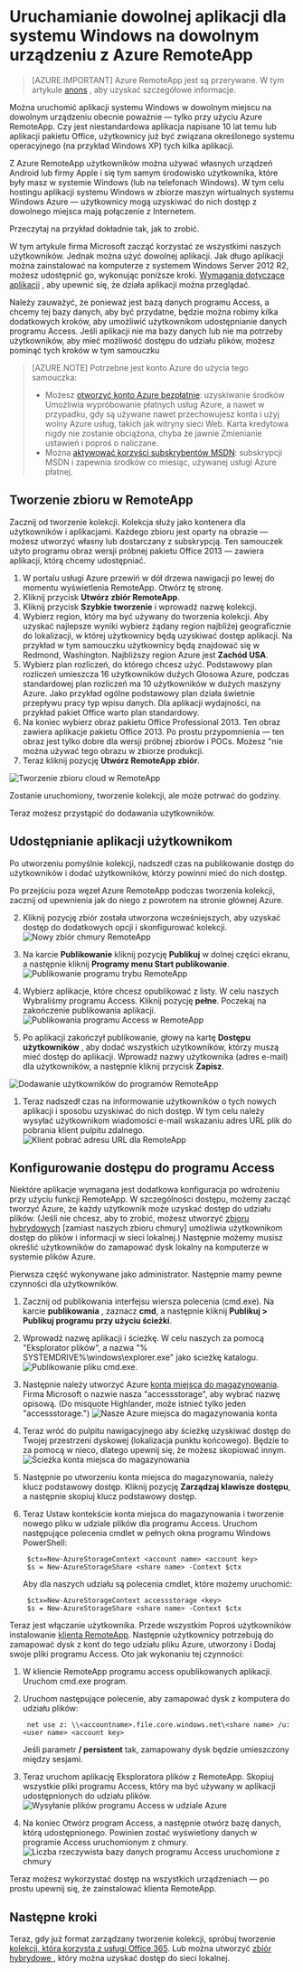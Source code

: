 <properties
   pageTitle="Uruchamianie dowolnej aplikacji dla systemu Windows na dowolnym urządzeniu z Azure RemoteApp | Microsoft Azure"
   description="Dowiedz się, jak udostępniać użytkownikom dowolnej aplikacji dla systemu Windows przy użyciu Azure RemoteApp."
   services="remoteapp"
   documentationCenter=""
   authors="lizap"
   manager="mbaldwin"
   editor=""/>

<tags
   ms.service="remoteapp"
   ms.devlang="na"
   ms.topic="hero-article"
   ms.tgt_pltfrm="na"
   ms.workload="compute"
   ms.date="08/15/2016"
   ms.author="elizapo"/>

# <a name="run-any-windows-app-on-any-device-with-azure-remoteapp"></a>Uruchamianie dowolnej aplikacji dla systemu Windows na dowolnym urządzeniu z Azure RemoteApp

> [AZURE.IMPORTANT]
> Azure RemoteApp jest są przerywane. W tym artykule [anons](https://go.microsoft.com/fwlink/?linkid=821148) , aby uzyskać szczegółowe informacje.

Można uruchomić aplikacji systemu Windows w dowolnym miejscu na dowolnym urządzeniu obecnie poważnie — tylko przy użyciu Azure RemoteApp. Czy jest niestandardowa aplikacja napisane 10 lat temu lub aplikacji pakietu Office, użytkownicy już być związana określonego systemu operacyjnego (na przykład Windows XP) tych kilka aplikacji.

Z Azure RemoteApp użytkowników można używać własnych urządzeń Android lub firmy Apple i się tym samym środowisko użytkownika, które były masz w systemie Windows (lub na telefonach Windows). W tym celu hostingu aplikacji systemu Windows w zbiorze maszyn wirtualnych systemu Windows Azure — użytkownicy mogą uzyskiwać do nich dostęp z dowolnego miejsca mają połączenie z Internetem. 

Przeczytaj na przykład dokładnie tak, jak to zrobić.

W tym artykule firma Microsoft zacząć korzystać ze wszystkimi naszych użytkowników. Jednak można użyć dowolnej aplikacji. Jak długo aplikacji można zainstalować na komputerze z systemem Windows Server 2012 R2, możesz udostępnić go, wykonując poniższe kroki. [Wymagania dotyczące aplikacji](remoteapp-appreqs.md) , aby upewnić się, że działa aplikacji można przeglądać.

Należy zauważyć, że ponieważ jest bazą danych programu Access, a chcemy tej bazy danych, aby być przydatne, będzie można robimy kilka dodatkowych kroków, aby umożliwić użytkownikom udostępnianie danych programu Access. Jeśli aplikacji nie ma bazy danych lub nie ma potrzeby użytkowników, aby mieć możliwość dostępu do udziału plików, możesz pominąć tych kroków w tym samouczku

> [AZURE.NOTE] <a name="note"></a>Potrzebne jest konto Azure do użycia tego samouczka:
> - Możesz [otworzyć konto Azure bezpłatnie](https://azure.microsoft.com/free/?WT.mc_id=A261C142F): uzyskiwanie środków Umożliwia wypróbowanie płatnych usług Azure, a nawet w przypadku, gdy są używane nawet przechowujesz konta i użyj wolny Azure usług, takich jak witryny sieci Web. Karta kredytowa nigdy nie zostanie obciążona, chyba że jawnie Zmienianie ustawień i poproś o naliczane.
> - Można [aktywować korzyści subskrybentów MSDN](https://azure.microsoft.com/pricing/member-offers/msdn-benefits-details/?WT.mc_id=A261C142F): subskrypcji MSDN i zapewnia środków co miesiąc, używanej usługi Azure płatnej.


## <a name="create-a-collection-in-remoteapp"></a>Tworzenie zbioru w RemoteApp

Zacznij od tworzenie kolekcji. Kolekcja służy jako kontenera dla użytkowników i aplikacjami. Każdego zbioru jest oparty na obrazie — możesz utworzyć własny lub dostarczany z subskrypcją. Ten samouczek użyto programu obraz wersji próbnej pakietu Office 2013 — zawiera aplikacji, którą chcemy udostępniać.

1. W portalu usługi Azure przewiń w dół drzewa nawigacji po lewej do momentu wyświetlenia RemoteApp. Otwórz tę stronę.
2. Kliknij przycisk **Utwórz zbiór RemoteApp**.
3. Kliknij przycisk **Szybkie tworzenie** i wprowadź nazwę kolekcji.
4. Wybierz region, który ma być używany do tworzenia kolekcji. Aby uzyskać najlepsze wyniki wybierz żądany region najbliżej geograficznie do lokalizacji, w której użytkownicy będą uzyskiwać dostęp aplikacji. Na przykład w tym samouczku użytkownicy będą znajdować się w Redmond, Washington. Najbliższy region Azure jest **Zachód USA**.
5. Wybierz plan rozliczeń, do którego chcesz użyć. Podstawowy plan rozliczeń umieszcza 16 użytkowników dużych Głosowa Azure, podczas standardowej plan rozliczeń ma 10 użytkowników w dużych maszyny Azure. Jako przykład ogólne podstawowy plan działa świetnie przepływu pracy typ wpisu danych. Dla aplikacji wydajności, na przykład pakiet Office warto plan standardowy.
6. Na koniec wybierz obraz pakietu Office Professional 2013. Ten obraz zawiera aplikacje pakietu Office 2013. Po prostu przypomnienia — ten obraz jest tylko dobre dla wersji próbnej zbiorów i POCs. Możesz "nie można używać tego obrazu w zbiorze produkcji.
7. Teraz kliknij pozycję **Utwórz RemoteApp zbiór**.

![Tworzenie zbioru cloud w RemoteApp](./media/remoteapp-anyapp/ra-anyappcreatecollection.png)

Zostanie uruchomiony, tworzenie kolekcji, ale może potrwać do godziny.

Teraz możesz przystąpić do dodawania użytkowników.

## <a name="share-the-app-with-users"></a>Udostępnianie aplikacji użytkownikom

Po utworzeniu pomyślnie kolekcji, nadszedł czas na publikowanie dostęp do użytkowników i dodać użytkowników, którzy powinni mieć do nich dostęp.

Po przejściu poza węzeł Azure RemoteApp podczas tworzenia kolekcji, zacznij od upewnienia jak do niego z powrotem na stronie głównej Azure.

2. Kliknij pozycję zbiór została utworzona wcześniejszych, aby uzyskać dostęp do dodatkowych opcji i skonfigurować kolekcji.
![Nowy zbiór chmury RemoteApp](./media/remoteapp-anyapp/ra-anyappcollection.png)
3. Na karcie **Publikowanie** kliknij pozycję **Publikuj** w dolnej części ekranu, a następnie kliknij **Programy menu Start publikowanie**.
![Publikowanie programu trybu RemoteApp](./media/remoteapp-anyapp/ra-anyapppublish.png)
4. Wybierz aplikacje, które chcesz opublikować z listy. W celu naszych Wybraliśmy programu Access. Kliknij pozycję **pełne**. Poczekaj na zakończenie publikowania aplikacji.
![Publikowania programu Access w RemoteApp](./media/remoteapp-anyapp/ra-anyapppublishaccess.png)


1. Po aplikacji zakończył publikowanie, głowy na kartę **Dostępu użytkowników** , aby dodać wszystkich użytkowników, którzy muszą mieć dostęp do aplikacji. Wprowadź nazwy użytkownika (adres e-mail) dla użytkowników, a następnie kliknij przycisk **Zapisz**.

![Dodawanie użytkowników do programów RemoteApp](./media/remoteapp-anyapp/ra-anyappaddusers.png)


1. Teraz nadszedł czas na informowanie użytkowników o tych nowych aplikacji i sposobu uzyskiwać do nich dostęp. W tym celu należy wysyłać użytkownikom wiadomości e-mail wskazaniu adres URL plik do pobrania klient pulpitu zdalnego.
![Klient pobrać adresu URL dla RemoteApp](./media/remoteapp-anyapp/ra-anyappurl.png)

## <a name="configure-access-to-access"></a>Konfigurowanie dostępu do programu Access

Niektóre aplikacje wymagana jest dodatkowa konfiguracja po wdrożeniu przy użyciu funkcji RemoteApp. W szczególności dostępu, możemy zacząć tworzyć Azure, że każdy użytkownik może uzyskać dostęp do udziału plików. (Jeśli nie chcesz, aby to zrobić, możesz utworzyć [zbioru hybrydowych](remoteapp-create-hybrid-deployment.md) [zamiast naszych zbioru chmury] umożliwia użytkownikom dostęp do plików i informacji w sieci lokalnej.) Następnie możemy musisz określić użytkowników do zamapować dysk lokalny na komputerze w systemie plików Azure.

Pierwsza część wykonywane jako administrator. Następnie mamy pewne czynności dla użytkowników.

1. Zacznij od publikowania interfejsu wiersza polecenia (cmd.exe). Na karcie **publikowania** , zaznacz **cmd**, a następnie kliknij **Publikuj > Publikuj programu przy użyciu ścieżki**.
2. Wprowadź nazwę aplikacji i ścieżkę. W celu naszych za pomocą "Eksplorator plików", a nazwa "% SYSTEMDRIVE%\windows\explorer.exe" jako ścieżkę katalogu.
![Publikowanie pliku cmd.exe.](./media/remoteapp-anyapp/ra-publishcmd.png)
3. Następnie należy utworzyć Azure [konta miejsca do magazynowania](../storage/storage-create-storage-account.md). Firma Microsoft o nazwie nasza "accessstorage", aby wybrać nazwę opisową. (Do misquote Highlander, może istnieć tylko jeden "accessstorage.") ![Nasze Azure miejsca do magazynowania konta](./media/remoteapp-anyapp/ra-anyappazurestorage.png)
4. Teraz wróć do pulpitu nawigacyjnego aby ścieżkę uzyskiwać dostęp do Twojej przestrzeni dyskowej (lokalizacja punktu końcowego). Będzie to za pomocą w nieco, dlatego upewnij się, że możesz skopiować innym.
![Ścieżka konta miejsca do magazynowania](./media/remoteapp-anyapp/ra-anyappstoragelocation.png)
5. Następnie po utworzeniu konta miejsca do magazynowania, należy klucz podstawowy dostęp. Kliknij pozycję **Zarządzaj klawisze dostępu**, a następnie skopiuj klucz podstawowy dostęp.
6. Teraz Ustaw kontekście konta miejsca do magazynowania i tworzenie nowego pliku w udziale plików dla programu Access. Uruchom następujące polecenia cmdlet w pełnych okna programu Windows PowerShell:

        $ctx=New-AzureStorageContext <account name> <account key>
        $s = New-AzureStorageShare <share name> -Context $ctx

    Aby dla naszych udziału są polecenia cmdlet, które możemy uruchomić:

        $ctx=New-AzureStorageContext accessstorage <key>
        $s = New-AzureStorageShare <share name> -Context $ctx


Teraz jest włączanie użytkownika. Przede wszystkim Poproś użytkowników instalowanie [klienta RemoteApp](remoteapp-clients.md). Następnie użytkownicy potrzebują do zamapować dysk z kont do tego udziału pliku Azure, utworzony i Dodaj swoje pliki programu Access. Oto jak wykonaniu tej czynności:

1. W kliencie RemoteApp programu access opublikowanych aplikacji. Uruchom cmd.exe program.
2. Uruchom następujące polecenie, aby zamapować dysk z komputera do udziału plików:

        net use z: \\<accountname>.file.core.windows.net\<share name> /u:<user name> <account key>

    Jeśli parametr **/ persistent** tak, zamapowany dysk będzie umieszczony między sesjami.
1. Teraz uruchom aplikację Eksploratora plików z RemoteApp. Skopiuj wszystkie pliki programu Access, który ma być używany w aplikacji udostępnionych do udziału plików.
![Wysyłanie plików programu Access w udziale Azure](./media/remoteapp-anyapp/ra-anyappuseraccess.png)
1. Na koniec Otwórz program Access, a następnie otwórz bazę danych, którą udostępnionego. Powinien zostać wyświetlony danych w programie Access uruchomionym z chmury.
![Liczba rzeczywista bazy danych programu Access uruchomione z chmury](./media/remoteapp-anyapp/ra-anyapprunningaccess.png)

Teraz możesz wykorzystać dostęp na wszystkich urządzeniach — po prostu upewnij się, że zainstalować klienta RemoteApp.

<!--Every topic should have next steps and links to the next logical set of content to keep the customer engaged-->
## <a name="next-steps"></a>Następne kroki

Teraz, gdy już format zarządzany tworzenie kolekcji, spróbuj tworzenie [kolekcji, która korzysta z usługi Office 365](remoteapp-tutorial-o365anywhere.md). Lub można utworzyć [zbiór hybrydowe ](remoteapp-create-hybrid-deployment.md), który można uzyskać dostęp do sieci lokalnej.

<!--Image references-->
 
